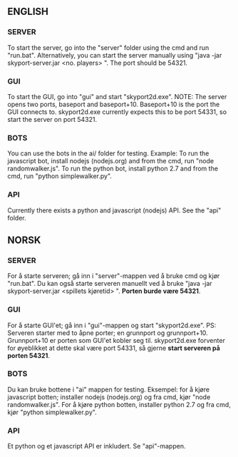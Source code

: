 ENGLISH
-------

### SERVER
To start the server, go into the "server" folder using the cmd and run
"run.bat". Alternatively, you can start the server manually using
"java -jar skyport-server.jar <port> <no. players> <game runtime> <mapfile>".
The port should be 54321.

### GUI
To start the GUI, go into "gui" and start "skyport2d.exe".
NOTE: The server opens two ports, baseport and baseport+10. Baseport+10
is the port the GUI connects to. skyport2d.exe currently expects this
to be port 54331, so start the server on port 54321.

### BOTS
You can use the bots in the ai/ folder for testing.
Example:
To run the javascript bot, install nodejs (nodejs.org) and from the
cmd, run "node randomwalker.js".
To run the python bot, install python 2.7 and from the cmd, run
"python simplewalker.py".

### API
Currently there exists a python and javascript (nodejs) API. See
the "api" folder.


NORSK
---------

### SERVER
For å starte serveren; gå inn i "server"-mappen ved å bruke cmd og kjør
"run.bat". Du kan også starte serveren manuellt ved å bruke
"java -jar skyport-server.jar <port> <antall spillere> <spillets kjøretid>
<kartfiler>". **Porten burde være 54321**.

### GUI
For å starte GUI'et; gå inn i "gui"-mappen og start "skyport2d.exe".
PS: Serveren starter med to åpne porter; en grunnport og grunnport+10.
Grunnport+10 er porten som GUI'et kobler seg til. skyport2d.exe forventer
for øyeblikket at dette skal være port 54331, så gjerne **start serveren på
porten 54321**.

### BOTS
Du kan bruke bottene i "ai" mappen for testing.
Eksempel:
for å kjøre javascript botten; installer nodejs (nodejs.org) og fra cmd,
kjør "node randomwalker.js".
For å kjøre python botten, installer python 2.7 og fra cmd, kjør
"python simplewalker.py".

### API
Et python og et javascript API er inkludert. Se "api"-mappen.